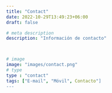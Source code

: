 ```yaml
---
title: "Contact"
date: 2022-10-29T13:49:23+06:00
draft: false

# meta description
description: "Información de contacto"



# image
image: "images/contact.png"
# type
type : "contact"
tags: ["E-mail", "Móvil", Contacto"]
---
```

